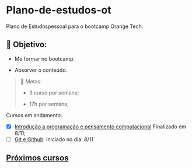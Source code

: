# Plano-de-estudos-ot
Plano de Estudospessoal para o bootcamp Orange Tech.

## :star_struck: Objetivo:
- Me formar no bootcamp.

- Absorver o conteúdo.


> :dizzy:	Metas:
>
>- 3 curso por semana;
>
>- 17h por semana;

Cursos em andamento:

- [x] [Introdução a programação e pensamento computacional](https://web.dio.me/course/introducao-a-programacao-e-pensamento-computacional/learning/4e8b890d-eacf-4a02-a728-0c66e14de20f?back=/track/orange-tech&tab=undefined&moduleId=undefined) Finalizado em 8/11;
- [ ] [Git e Github](https://web.dio.me/course/introducao-ao-git-e-ao-github/learning/75b9fe49-6ed4-4480-83a7-7e37fc356aa9?back=/track/orange-tech&tab=undefined&moduleId=undefined): Iniciado no dia: 8/11

## [Próximos cursos](https://web.dio.me/track/orange-tech)
